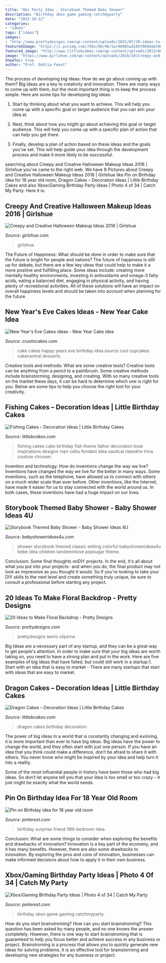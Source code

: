 ```yaml
---
title: "Abc Party Idea - Storybook Themed Baby Shower"
description: "Birthday xbox game gaming catchmyparty"
date: "2022-10-12"
categories:
- "ideas"
tags: ["ideas"]
images:
- "http://www.prettydesigns.com/wp-content/uploads/2015/07/20-ideas-to-make-floral-backdrop8.jpg"
featuredImage: "https://i.pinimg.com/736x/08/96/5a/08965ad1897889da678071e70323ea5e.jpg"
featured_image: "http://www.littlebcakes.com/wp-content/uploads/2013/08/Dragon-Cakes.jpg"
image: "https://www.girlshue.com/wp-content/uploads/2016/10/Creepy-and-Creative-Halloween-Makeup-Ideas-2016-15.jpg"
ShowToc: true
author: "Prof. Dahlia Feest"
---
```



The process of developing big ideas: How do we go about coming up with them?
Big ideas are a key to creativity and innovation. There are many ways to come up with them, but the most important thing is to keep the process simple. Here are some tips for developing big ideas:
1. Start by thinking about what you want to achieve. This will help you come up with a specific goal or target audience that you can aim your idea at.

2. Next, think about how you might go about achieving this goal or target audience. This will help you come up with a specific plan of action that can help you get there.

3. Finally, develop a plan of action based on these ideas and the goals you’ve set. This will help guide your idea through the development process and make it more likely to be successful.

	

		
searching about Creepy and Creative Halloween Makeup Ideas 2016 | Girlshue you've came to the right web. We have 8 Pictures about Creepy and Creative Halloween Makeup Ideas 2016 | Girlshue like Pin on Birthday idea for 18 year old room, Dragon Cakes – Decoration Ideas | Little Birthday Cakes and also Xbox/Gaming Birthday Party Ideas | Photo 4 of 34 | Catch My Party. Here it is:
		
    
## Creepy And Creative Halloween Makeup Ideas 2016 | Girlshue

<img loading=lazy src="https://www.girlshue.com/wp-content/uploads/2016/10/Creepy-and-Creative-Halloween-Makeup-Ideas-2016-15.jpg" onerror="this.onerror=null;this.src='https://tse3.mm.bing.net/th?id=OIP.LbLqgyzXlylREjmb75ftRAHaLG&amp;pid=15.1';" alt="Creepy and Creative Halloween Makeup Ideas 2016 | Girlshue">

_Source: girlshue.com_

>girlshue. 

	

The Future of Happiness: What should be done in order to make sure that the future is bright for people and nations?
The future of happiness is still up for debate, but there are a few key ideas that could help to make it a more positive and fulfilling place. Some ideas include: creating more mentally healthy environments, investing in antioxidants and omega-3 fatty acids, eating a balanced diet, engaging in physical activity, and having plenty of recreational activities. All of these solutions will have an impact on overall happiness levels and should be taken into account when planning for the future.

    
## New Year&#039;s Eve Cakes Ideas - New Year Cake Idea

<img loading=lazy src="https://www.crustncakes.com/blog/wp-content/uploads/2019/12/6b29a29a564a205ba288aa708a5f3363.jpg" onerror="this.onerror=null;this.src='https://tse4.mm.bing.net/th?id=OIP.nCOzaowkB3IJcB48Ld6mOgHaJ4&amp;pid=15.1';" alt="New Year&#039;s Eve Cakes ideas - New Year Cake idea">

_Source: crustncakes.com_

>cake cakes happy years eve birthday idea source cool cupcakes cakecentral desserts. 

	

Creative tools and methods: What are some creative tools?
Creative tools can be anything from a pencil to a paintbrush. Some creative methods include brainstorming, designing, and creating. With so many creative tools on the market these days, it can be hard to determine which one is right for you. Below are some tips to help you choose the right tool for your creativity.

    
## Fishing Cakes – Decoration Ideas | Little Birthday Cakes

<img loading=lazy src="http://www.littlebcakes.com/wp-content/uploads/2014/01/Fishing-Cakes-Images-768x1024.jpg" onerror="this.onerror=null;this.src='https://tse1.mm.bing.net/th?id=OIP.S3wlJN5qLFvpB1LYeXJyMwHaJ4&amp;pid=15.1';" alt="Fishing Cakes – Decoration Ideas | Little Birthday Cakes">

_Source: littlebcakes.com_

>fishing cakes cake birthday fish theme father decoration boat inspirations designs торт cebu fondant idea nautical перейти trina couture chooser. 

	

Invention and technology: How do inventions change the way we live?
Inventions have changed the way we live for the better in many ways. Some inventions, such as the telephone, have allowed us to connect with others on a much wider scale than ever before. Other inventions, like the Internet, have made it easier for us to stay connected with the world around us. In both cases, these inventions have had a huge impact on our lives.

    
## Storybook Themed Baby Shower - Baby Shower Ideas 4U

<img loading=lazy src="https://babyshowerideas4u.com/wp-content/uploads/2014/08/Classic-Storybook-Themed-Shower-3.jpg" onerror="this.onerror=null;this.src='https://tse4.mm.bing.net/th?id=OIP.w5V0cI8D1ki35NVaHG-5WAHaLH&amp;pid=15.1';" alt="Storybook Themed Baby Shower - Baby Shower Ideas 4U">

_Source: babyshowerideas4u.com_

>shower storybook themed classic setting colorful babyshowerideas4u bebe idea children tandeminlove popsugar theme. 

	

Conclusion: Some final thoughts onDIY projects.
In the end, it's all about what you put into your projects- and when you do, the final product may not look as impressive as you thought it would. So if you're looking to take your DIY skills to the next level and create something truly unique, be sure to consult a professional before starting any project.

    
## 20 Ideas To Make Floral Backdrop - Pretty Designs

<img loading=lazy src="http://www.prettydesigns.com/wp-content/uploads/2015/07/20-ideas-to-make-floral-backdrop8.jpg" onerror="this.onerror=null;this.src='https://tse3.mm.bing.net/th?id=OIP.JEzpeY9e4OuUtpWpAP6CpAHaLH&amp;pid=15.1';" alt="20 Ideas to Make Floral Backdrop - Pretty Designs">

_Source: prettydesigns.com_

>prettydesigns leerlo clipzine. 

	

Big Ideas are a necessary part of any startup, and they can be a great way to get people's attention. In order to make sure that your big ideas are worth taking on, you need to have a strong plan and put in the work. Here are five examples of big ideas that have failed, but could still work in a startup:1. Start with an idea that is easy to market - There are many startups that start with ideas that are easy to market.

    
## Dragon Cakes – Decoration Ideas | Little Birthday Cakes

<img loading=lazy src="http://www.littlebcakes.com/wp-content/uploads/2013/08/Dragon-Cakes.jpg" onerror="this.onerror=null;this.src='https://tse1.mm.bing.net/th?id=OIP.p7GssPkh-GAMuu20ZyzenAHaJ4&amp;pid=15.1';" alt="Dragon Cakes – Decoration Ideas | Little Birthday Cakes">

_Source: littlebcakes.com_

>dragon cakes birthday decoration. 

	

The power of big ideas
In a world that is constantly changing and evolving, it is more important than ever to have big ideas. Big ideas have the power to change the world, and they often start with just one person.
If you have an idea that you think could make a difference, don’t be afraid to share it with others. You never know who might be inspired by your idea and help turn it into a reality.

Some of the most influential people in history have been those who had big ideas. So don’t let anyone tell you that your idea is too small or too crazy – it just might be exactly what the world needs.

    
## Pin On Birthday Idea For 18 Year Old Room

<img loading=lazy src="https://i.pinimg.com/736x/5e/d8/eb/5ed8eb231ca17a4e722c7254a7c19fba--surprise-birthday-bedroom-ideas.jpg" onerror="this.onerror=null;this.src='https://tse2.mm.bing.net/th?id=OIP.WD_E6SFZN3k58Rqg_SFanwHaJ3&amp;pid=15.1';" alt="Pin on Birthday idea for 18 year old room">

_Source: pinterest.com_

>birthday surprise friend 18th bedroom idea. 

	

Conclusion: What are some things to consider when exploring the benefits and drawbacks of innovation?
Innovation is a key part of the economy, and it has many benefits. However, there are also some drawbacks to innovation. By exploring the pros and cons of innovation, businesses can make informed decisions about how to apply it in their own business.

    
## Xbox/Gaming Birthday Party Ideas | Photo 4 Of 34 | Catch My Party

<img loading=lazy src="https://i.pinimg.com/736x/08/96/5a/08965ad1897889da678071e70323ea5e.jpg" onerror="this.onerror=null;this.src='https://tse3.mm.bing.net/th?id=OIP.8HGt9yqXnNY2GaHFuI-dSQHaJ3&amp;pid=15.1';" alt="Xbox/Gaming Birthday Party Ideas | Photo 4 of 34 | Catch My Party">

_Source: pinterest.com_

>birthday xbox game gaming catchmyparty. 

	

How do you start brainstroming?
How can you start brainstroming? This question has been asked by many people, and no one knows the answer completely. However, there is one way to start brainstroming that is guaranteed to help you focus better and achieve success in any business or project. Brainstroming is a process that allows you to quickly generate new ideas for solving problems. It is an effective tool for brainstorming and developing new strategies for any business or project.

